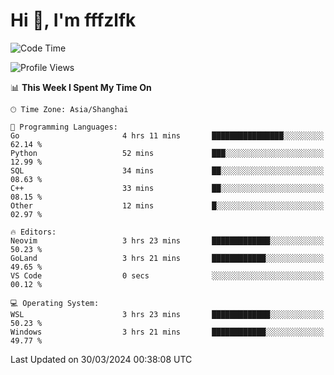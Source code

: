 # Hi 👋, I'm fffzlfk

<!--START_SECTION:waka-->
![Code Time](http://img.shields.io/badge/Code%20Time-685%20hrs%2058%20mins-blue)

![Profile Views](http://img.shields.io/badge/Profile%20Views-1-blue)

📊 **This Week I Spent My Time On** 

```text
🕑︎ Time Zone: Asia/Shanghai

💬 Programming Languages: 
Go                       4 hrs 11 mins       ████████████████░░░░░░░░░   62.14 % 
Python                   52 mins             ███░░░░░░░░░░░░░░░░░░░░░░   12.99 % 
SQL                      34 mins             ██░░░░░░░░░░░░░░░░░░░░░░░   08.63 % 
C++                      33 mins             ██░░░░░░░░░░░░░░░░░░░░░░░   08.15 % 
Other                    12 mins             █░░░░░░░░░░░░░░░░░░░░░░░░   02.97 % 

🔥 Editors: 
Neovim                   3 hrs 23 mins       █████████████░░░░░░░░░░░░   50.23 % 
GoLand                   3 hrs 21 mins       ████████████░░░░░░░░░░░░░   49.65 % 
VS Code                  0 secs              ░░░░░░░░░░░░░░░░░░░░░░░░░   00.12 % 

💻 Operating System: 
WSL                      3 hrs 23 mins       █████████████░░░░░░░░░░░░   50.23 % 
Windows                  3 hrs 21 mins       ████████████░░░░░░░░░░░░░   49.77 % 
```


 Last Updated on 30/03/2024 00:38:08 UTC
<!--END_SECTION:waka-->
